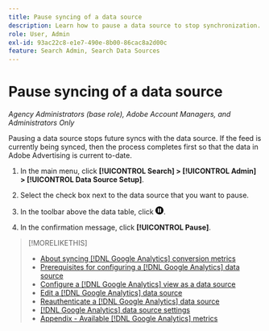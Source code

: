 ```yaml
---
title: Pause syncing of a data source
description: Learn how to pause a data source to stop synchronization.
role: User, Admin
exl-id: 93ac22c8-e1e7-490e-8b00-86cac8a2d00c
feature: Search Admin, Search Data Sources
---
```

# Pause syncing of a data source

*Agency Administrators (base role), Adobe Account Managers, and Administrators Only*

Pausing a data source stops future syncs with the data source. If the feed is currently being synced, then the process completes first so that the data in Adobe Advertising is current to-date.

1. In the main menu, click **[!UICONTROL Search] > [!UICONTROL Admin] > [!UICONTROL Data Source Setup]**.

1. Select the check box next to the data source that you want to pause.

1. In the toolbar above the data table, click ![Pause](/help/search-social-commerce/assets/pause.png "Pause").

1. In the confirmation message, click **[!UICONTROL Pause]**.

>[!MORELIKETHIS]
>
>* [About syncing [!DNL Google Analytics] conversion metrics](data-source-about.md)
>* [Prerequisites for configuring a [!DNL Google Analytics] data source](data-source-prerequisites.md)
>* [Configure a [!DNL Google Analytics] view as a data source](data-source-configure.md)
>* [Edit a [!DNL Google Analytics] data source](data-source-edit.md)
>* [Reauthenticate a [!DNL Google Analytics] data source](data-source-reauthenticate.md)
>* [[!DNL Google Analytics] data source settings](data-source-settings.md)
>* [Appendix - Available [!DNL Google Analytics] metrics](data-source-ga-metrics.md)
